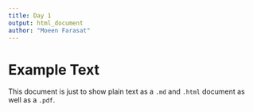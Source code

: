 ```yaml
---
title: Day 1
output: html_document
author: "Moeen Farasat"
---
```


# Example Text

This document is just to show plain text as a `.md` and `.html` document as well as a `.pdf`.
